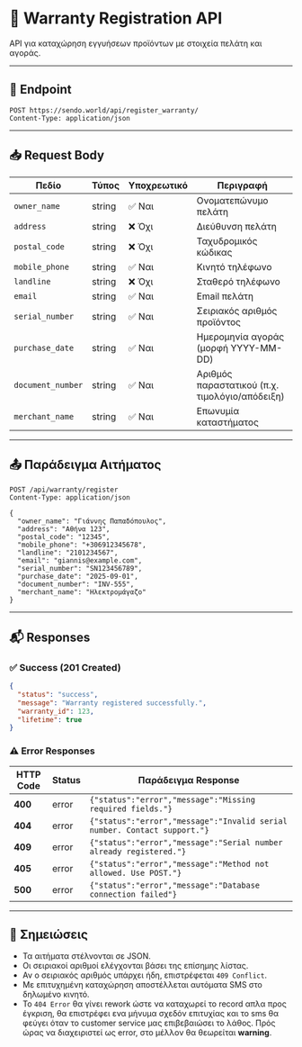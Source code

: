 # 📑 Warranty Registration API

API για καταχώρηση εγγυήσεων προϊόντων με στοιχεία πελάτη και αγοράς.

---

## 🔗 Endpoint

```
POST https://sendo.world/api/register_warranty/
Content-Type: application/json
```

---

## 📥 Request Body

| Πεδίο           | Τύπος  | Υποχρεωτικό | Περιγραφή                                      |
|-----------------|--------|-------------|------------------------------------------------|
| `owner_name`      | string | ✅ Ναι       | Ονοματεπώνυμο πελάτη                           |
| `address`         | string | ❌ Όχι       | Διεύθυνση πελάτη                               |
| `postal_code`     | string | ❌ Όχι       | Ταχυδρομικός κώδικας                           |
| `mobile_phone`    | string | ✅ Ναι       | Κινητό τηλέφωνο                                |
| `landline`        | string | ❌ Όχι       | Σταθερό τηλέφωνο                               |
| `email`           | string | ✅ Ναι       | Email πελάτη                                   |
| `serial_number`   | string | ✅ Ναι       | Σειριακός αριθμός προϊόντος                    |
| `purchase_date`   | string | ✅ Ναι       | Ημερομηνία αγοράς (μορφή YYYY-MM-DD)           |
| `document_number` | string | ✅ Ναι       | Αριθμός παραστατικού (π.χ. τιμολόγιο/απόδειξη) |
| `merchant_name`   | string | ✅ Ναι       | Επωνυμία καταστήματος                          |

---

## 📤 Παράδειγμα Αιτήματος

```http
POST /api/warranty/register
Content-Type: application/json

{
  "owner_name": "Γιάννης Παπαδόπουλος",
  "address": "Αθήνα 123",
  "postal_code": "12345",
  "mobile_phone": "+306912345678",
  "landline": "2101234567",
  "email": "giannis@example.com",
  "serial_number": "SN123456789",
  "purchase_date": "2025-09-01",
  "document_number": "INV-555",
  "merchant_name": "Ηλεκτρομάγαζο"
}
```

---

## 📬 Responses

### ✅ Success (201 Created)

```json
{
  "status": "success",
  "message": "Warranty registered successfully.",
  "warranty_id": 123,
  "lifetime": true
}
```

### ⚠️ Error Responses

| HTTP Code | Status | Παράδειγμα Response                                                    |
|-----------|--------|------------------------------------------------------------------------|
| **400**       | error  | `{"status":"error","message":"Missing required fields."}`                |
| **404**       | error  | `{"status":"error","message":"Invalid serial number. Contact support."}` |
| **409**       | error  | `{"status":"error","message":"Serial number already registered."}`       |
| **405**       | error  | `{"status":"error","message":"Method not allowed. Use POST."}`           |
| **500**       | error  | `{"status":"error","message":"Database connection failed"}`              |

---

## 📌 Σημειώσεις

- Τα αιτήματα στέλνονται σε JSON.
- Οι σειριακοί αριθμοί ελέγχονται βάσει της επίσημης λίστας.
- Αν ο σειριακός αριθμός υπάρχει ήδη, επιστρέφεται `409 Conflict`.
- Με επιτυχημένη καταχώρηση αποστέλλεται αυτόματα SMS στο δηλωμένο κινητό.
- To `404 Error` θα γίνει rework ώστε να καταχωρεί το record απλα προς έγκριση, θα επιστρέφει ενα μήνυμα σχεδόν επιτυχίας και το sms θα φεύγει όταν το customer service μας επιβεβαιώσει το λάθος. Πρός ώρας να διαχειριστεί ως error, στο μέλλον θα θεωρείται **warning**.